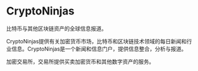 # 

# CryptoNinjas

比特币与其他区块链资产的全球信息报道。

CryptoNinjas提供有关加密货币市场，比特币和区块链技术领域的每日新闻和行业信息。CryptoNinjas是一个新闻和信息门户，提供信息整合，分析与报道。

加密交易所，交易所提供买卖加密货币和其他数字资产的服务。

